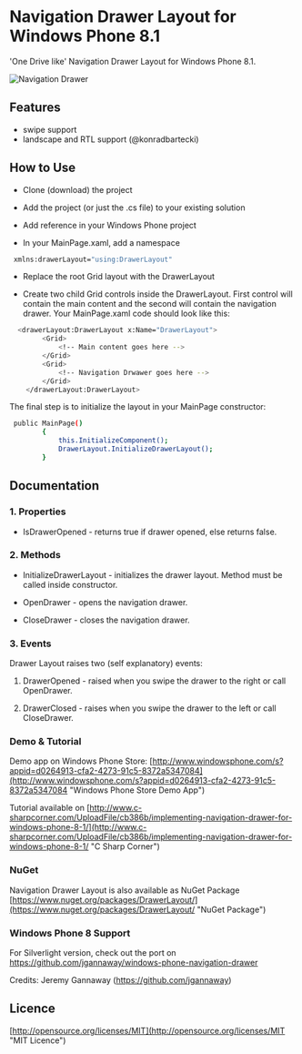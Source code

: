 Navigation Drawer Layout for Windows Phone 8.1
==============================================

'One Drive like' Navigation Drawer Layout for Windows Phone 8.1.

![Navigation Drawer](http://amarmesic.net/img/navdrawer.gif)

Features
----
* swipe support
* landscape and RTL support (@konradbartecki)

How to Use
----

* Clone (download) the project

* Add the project (or just the .cs file) to your existing solution

* Add reference in your Windows Phone project

* In your MainPage.xaml, add a namespace
```sh
 xmlns:drawerLayout="using:DrawerLayout"
```

* Replace the root Grid layout with the DrawerLayout

* Create two child Grid controls inside the DrawerLayout. First control will contain the main content and the second will contain the navigation drawer. Your MainPage.xaml code should look like this:

```sh
  <drawerLayout:DrawerLayout x:Name="DrawerLayout">
        <Grid>
            <!-- Main content goes here -->
        </Grid>
        <Grid>
            <!-- Navigation Drwawer goes here -->
        </Grid>
    </drawerLayout:DrawerLayout>
```

The final step is to initialize the layout in your MainPage constructor:

```sh
 public MainPage()
        {
            this.InitializeComponent();
            DrawerLayout.InitializeDrawerLayout();
        }
```

Documentation
--------------

### 1. Properties

* IsDrawerOpened - returns true if drawer opened, else returns false.

### 2. Methods

* InitializeDrawerLayout - initializes the drawer layout. Method must be called inside constructor.

* OpenDrawer - opens the navigation drawer.

* CloseDrawer - closes the navigation drawer.

### 3. Events
Drawer Layout raises two (self explanatory) events:

1. DrawerOpened - raised when you swipe the drawer to the right or call OpenDrawer.

2. DrawerClosed - raises when you swipe the drawer to the left or call CloseDrawer.

### Demo & Tutorial

Demo app on Windows Phone Store:
[http://www.windowsphone.com/s?appid=d0264913-cfa2-4273-91c5-8372a5347084](http://www.windowsphone.com/s?appid=d0264913-cfa2-4273-91c5-8372a5347084 "Windows Phone Store Demo App")

Tutorial available on [http://www.c-sharpcorner.com/UploadFile/cb386b/implementing-navigation-drawer-for-windows-phone-8-1/](http://www.c-sharpcorner.com/UploadFile/cb386b/implementing-navigation-drawer-for-windows-phone-8-1/ "C Sharp Corner")

### NuGet

Navigation Drawer Layout is also available as NuGet Package
[https://www.nuget.org/packages/DrawerLayout/](https://www.nuget.org/packages/DrawerLayout/ "NuGet Package")

### Windows Phone 8 Support

For Silverlight version, check out the port on https://github.com/jgannaway/windows-phone-navigation-drawer

Credits: Jeremy Gannaway (https://github.com/jgannaway)

Licence
----

[http://opensource.org/licenses/MIT](http://opensource.org/licenses/MIT "MIT Licence")
